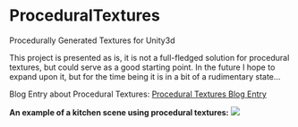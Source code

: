ProceduralTextures
==================

Procedurally Generated Textures for Unity3d

This project is presented as is, it is not a full-fledged solution for procedural textures, but could serve as a good starting point.  In the future I hope to expand upon it, but for the time being it is in a bit of a rudimentary state...

Blog Entry about Procedural Textures: 
[Procedural Textures Blog Entry](http://dentedpixel.com/developer-diary/how-created-my-own-procedural-textures-for-unity3d/)


**An example of a kitchen scene using procedural textures:**
![](https://dl.dropboxusercontent.com/u/10227043/ProceduralTextures/KitchenScene/KitchenScene.png)
